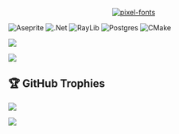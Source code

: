 
<source media="(prefers-color-scheme: light)" srcset="https://pixel-profile.vercel.app/api/github-stats?username=Kiralaine&screen_effect=true&include_all_commits=true&pixelate_avatar=false&theme=crt&theme=crt&color=%23ffffffFF">

<p align="center">
  <a href="https://fontmeme.com/pixel-fonts/">
    <img src="https://fontmeme.com/permalink/250604/309820a1fbed6f1adeae4ae982dae66e.png" alt="pixel-fonts" border="0">
  </a>
</p>




![Aseprite](https://img.shields.io/badge/Aseprite-FFFFFF?style=for-the-badge&logo=Aseprite&logoColor=#7D929E) ![.Net](https://img.shields.io/badge/.NET-5C2D91?style=for-the-badge&logo=.net&logoColor=white) ![RayLib](https://img.shields.io/badge/RAYLIB-FFFFFF?style=for-the-badge&logo=raylib&logoColor=black) ![Postgres](https://img.shields.io/badge/postgres-%23316192.svg?style=for-the-badge&logo=postgresql&logoColor=white) ![CMake](https://img.shields.io/badge/CMake-%23008FBA.svg?style=for-the-badge&logo=cmake&logoColor=white)

![](https://spotify-github-profile.kittinanx.com/api/view.svg?uid=31bxuib57qyttczpipuvxvqczsdq&redirect=true][https://spotify-github-profile.kittinanx.com/api/view.svg?uid=31bxuib57qyttczpipuvxvqczsdq&cover_image=true&theme=novatorem&show_offline=true&background_color=ff7800&interchange=true&bar_color=9141ac&bar_color_cover=true)


 ![](http://github-profile-summary-cards.vercel.app/api/cards/repos-per-language?username=Kiralaine&theme=gruvbox) 
## 🏆 GitHub Trophies
![](https://github-profile-trophy.vercel.app/?username=Kiralaine&theme=radical&no-frame=false&no-bg=true&margin-w=4)


![](https://capsule-render.vercel.app/api?type=waving&height=300&color=e5b6f3&text=Welcome!&section=footer&reversal=true&textBg=false&fontColor=ffffff)
